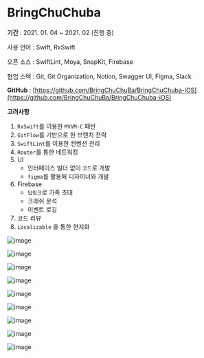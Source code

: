 # BringChuChuba

**기간** : 2021. 01. 04 ~ 2021. 02 (진행 중)

사용 언어 : Swift, RxSwift

오픈 소스 : SwiftLint, Moya, SnapKit, Firebase

협업 스택 : Git, Git Organization, Notion, Swagger UI, Figma, Slack

**GitHub** : [https://github.com/BringChuChuBa/BringChuChuba-iOS](https://github.com/BringChuChuBa/BringChuChuba-iOS)

**고려사항**

1. `RxSwift`를 이용한 `MVVM-C` 패턴
2. `GitFlow`를 기반으로 한 브랜치 전략
3. `SwiftLint`를 이용한 컨벤션 관리
4. `Router`를 통한 네트워킹
5. UI
    - 인터페이스 빌더 없이 `코드`로 개발
    - `figma`를 활용해 디자이너와 개발
6. Firebase
    - `딥링크`로 가족 초대
    - 크래쉬 분석
    - 이벤트 로깅
7. 코드 리뷰
8. `Localizable` 을 통한 현지화

![image](https://user-images.githubusercontent.com/57659933/111854779-748c0380-8964-11eb-9c8e-09d97b8dc767.png)

![image](https://user-images.githubusercontent.com/57659933/111854794-88376a00-8964-11eb-9c58-6021fe78b70f.png)

![image](https://user-images.githubusercontent.com/57659933/111854797-8f5e7800-8964-11eb-9173-548890880213.png)

![image](https://user-images.githubusercontent.com/57659933/111854800-95545900-8964-11eb-87de-9117c5e209d5.png)

![image](https://user-images.githubusercontent.com/57659933/111854810-9b4a3a00-8964-11eb-8aee-19bf08dc842b.png)

![image](https://user-images.githubusercontent.com/57659933/111854815-a00eee00-8964-11eb-95d2-dfdf7125fe3f.png)

![image](https://user-images.githubusercontent.com/57659933/111854816-a4d3a200-8964-11eb-98f8-e11f02f82b81.png)

![image](https://user-images.githubusercontent.com/57659933/111854822-a9985600-8964-11eb-83dc-0e4ee3803413.png)

![image](https://user-images.githubusercontent.com/57659933/111854826-b026cd80-8964-11eb-83d4-5aac5114e285.png)

